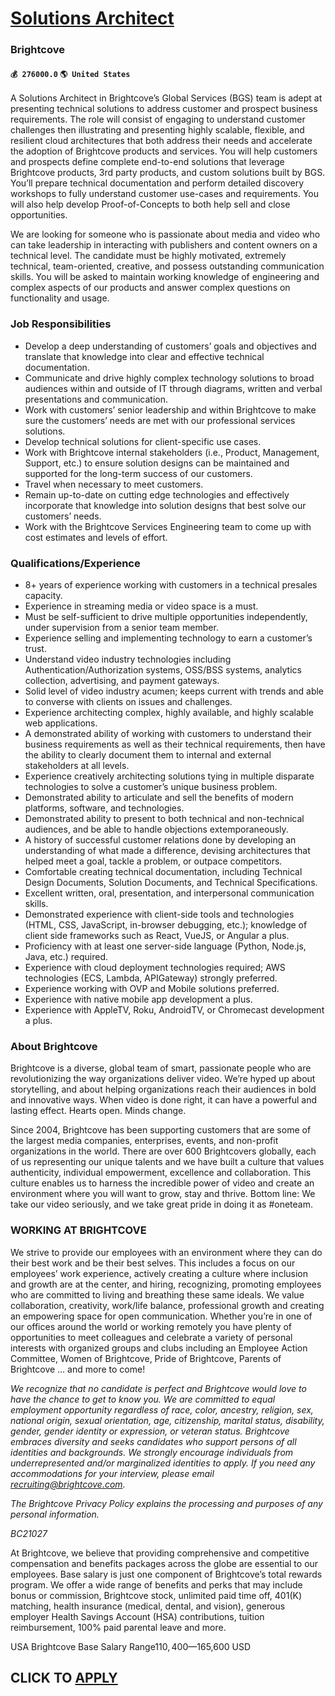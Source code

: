 # [Solutions Architect](https://www.remotewlb.com/apply/solutions-architect-69422)  
### Brightcove  
#### `💰 276000.0` `🌎 United States`  

A Solutions Architect in Brightcove’s Global Services (BGS) team is adept at presenting technical solutions to address customer and prospect business requirements. The role will consist of engaging to understand customer challenges then illustrating and presenting highly scalable, flexible, and resilient cloud architectures that both address their needs and accelerate the adoption of Brightcove products and services. You will help customers and prospects define complete end-to-end solutions that leverage Brightcove products, 3rd party products, and custom solutions built by BGS. You’ll prepare technical documentation and perform detailed discovery workshops to fully understand customer use-cases and requirements. You will also help develop Proof-of-Concepts to both help sell and close opportunities.

We are looking for someone who is passionate about media and video who can take leadership in interacting with publishers and content owners on a technical level. The candidate must be highly motivated, extremely technical, team-oriented, creative, and possess outstanding communication skills. You will be asked to maintain working knowledge of engineering and complex aspects of our products and answer complex questions on functionality and usage.

### Job Responsibilities

  * Develop a deep understanding of customers’ goals and objectives and translate that knowledge into clear and effective technical documentation.
  * Communicate and drive highly complex technology solutions to broad audiences within and outside of IT through diagrams, written and verbal presentations and communication.
  * Work with customers’ senior leadership and within Brightcove to make sure the customers’ needs are met with our professional services solutions.
  * Develop technical solutions for client-specific use cases.
  * Work with Brightcove internal stakeholders (i.e., Product, Management, Support, etc.) to ensure solution designs can be maintained and supported for the long-term success of our customers.
  * Travel when necessary to meet customers.
  * Remain up-to-date on cutting edge technologies and effectively incorporate that knowledge into solution designs that best solve our customers’ needs.
  * Work with the Brightcove Services Engineering team to come up with cost estimates and levels of effort.

### Qualifications/Experience

  * 8+ years of experience working with customers in a technical presales capacity.
  * Experience in streaming media or video space is a must.
  * Must be self-sufficient to drive multiple opportunities independently, under supervision from a senior team member.
  * Experience selling and implementing technology to earn a customer’s trust.
  * Understand video industry technologies including Authentication/Authorization systems, OSS/BSS systems, analytics collection, advertising, and payment gateways.
  * Solid level of video industry acumen; keeps current with trends and able to converse with clients on issues and challenges.
  * Experience architecting complex, highly available, and highly scalable web applications.
  * A demonstrated ability of working with customers to understand their business requirements as well as their technical requirements, then have the ability to clearly document them to internal and external stakeholders at all levels.
  * Experience creatively architecting solutions tying in multiple disparate technologies to solve a customer’s unique business problem.
  * Demonstrated ability to articulate and sell the benefits of modern platforms, software, and technologies.
  * Demonstrated ability to present to both technical and non-technical audiences, and be able to handle objections extemporaneously.
  * A history of successful customer relations done by developing an understanding of what made a difference, devising architectures that helped meet a goal, tackle a problem, or outpace competitors.
  * Comfortable creating technical documentation, including Technical Design Documents, Solution Documents, and Technical Specifications.
  * Excellent written, oral, presentation, and interpersonal communication skills.
  * Demonstrated experience with client-side tools and technologies (HTML, CSS, JavaScript, in-browser debugging, etc.); knowledge of client side frameworks such as React, VueJS, or Angular a plus.
  * Proficiency with at least one server-side language (Python, Node.js, Java, etc.) required.
  * Experience with cloud deployment technologies required; AWS technologies (ECS, Lambda, APIGateway) strongly preferred.
  * Experience working with OVP and Mobile solutions preferred.
  * Experience with native mobile app development a plus.
  * Experience with AppleTV, Roku, AndroidTV, or Chromecast development a plus.

### About Brightcove

Brightcove is a diverse, global team of smart, passionate people who are revolutionizing the way organizations deliver video. We’re hyped up about storytelling, and about helping organizations reach their audiences in bold and innovative ways. When video is done right, it can have a powerful and lasting effect. Hearts open. Minds change.

Since 2004, Brightcove has been supporting customers that are some of the largest media companies, enterprises, events, and non-profit organizations in the world. There are over 600 Brightcovers globally, each of us representing our unique talents and we have built a culture that values authenticity, individual empowerment, excellence and collaboration. This culture enables us to harness the incredible power of video and create an environment where you will want to grow, stay and thrive. Bottom line: We take our video seriously, and we take great pride in doing it as #oneteam.

### WORKING AT BRIGHTCOVE

We strive to provide our employees with an environment where they can do their best work and be their best selves. This includes a focus on our employees’ work experience, actively creating a culture where inclusion and growth are at the center, and hiring, recognizing, promoting employees who are committed to living and breathing these same ideals. We value collaboration, creativity, work/life balance, professional growth and creating an empowering space for open communication. Whether you’re in one of our offices around the world or working remotely you have plenty of opportunities to meet colleagues and celebrate a variety of personal interests with organized groups and clubs including an Employee Action Committee, Women of Brightcove, Pride of Brightcove, Parents of Brightcove … and more to come!

 _We recognize that no candidate is perfect and Brightcove would love to have the chance to get to know you. We are committed to equal employment opportunity regardless of race, color, ancestry, religion, sex, national origin, sexual orientation, age, citizenship, marital status, disability, gender, gender identity or expression, or veteran status. Brightcove embraces diversity and seeks candidates who support persons of all identities and backgrounds. We strongly encourage individuals from underrepresented and/or marginalized identities to apply. If you need any accommodations for your interview, please email recruiting@brightcove.com._

 _The Brightcove Privacy Policy explains the processing and purposes of any personal information._

 _BC21027_

At Brightcove, we believe that providing comprehensive and competitive compensation and benefits packages across the globe are essential to our employees. Base salary is just one component of Brightcove’s total rewards program. We offer a wide range of benefits and perks that may include bonus or commission, Brightcove stock, unlimited paid time off, 401(K) matching, health insurance (medical, dental, and vision), generous employer Health Savings Account (HSA) contributions, tuition reimbursement, 100% paid parental leave and more.

USA Brightcove Base Salary Range$110,400—$165,600 USD  
## CLICK TO [APPLY](https://www.remotewlb.com/apply/solutions-architect-69422)


